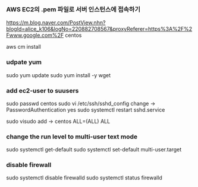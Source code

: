 ### AWS EC2의 .pem 파일로 서버 인스턴스에 접속하기
https://m.blog.naver.com/PostView.nhn?blogId=alice_k106&logNo=220882708567&proxyReferer=https%3A%2F%2Fwww.google.com%2F
centos


aws cm install
### udpate yum
sudo yum update
sudo yum install -y wget


### add ec2-user to suusers
sudo passwd centos
sudo vi /etc/ssh/sshd_config
change ->
PasswordAuthentication yes
sudo systemctl restart sshd.service

sudo visudo 
add -> centos ALL=(ALL) ALL

### change the run level to multi-user text mode
sudo systemctl get-default
sudo systemctl set-default multi-user.target


### disable firewall
sudo systemctl disable firewalld
sudo systemctl status firewalld
